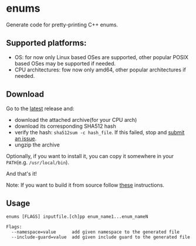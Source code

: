 # enums

Generate code for pretty-printing C++ enums.

## Supported platforms:

- OS: for now only Linux based OSes are supported, other popular POSIX based OSes may be supported if needed.
- CPU architectures: fow now only amd64, other popular architectures if needed.

## Download

Go to the [latest](https://github.com/aburdulescu/enums/releases/latest) release and:

- download the attached archive(for your CPU arch)
- download its corresponding SHA512 hash
- verify the hash: `sha512sum -c hash_file`. If this failed, stop and [submit an issue](https://github.com/aburdulescu/enums/issues/new).
- ungzip the archive

Optionally, if you want to install it, you can copy it somewhere in your `PATH`(e.g. `/usr/local/bin`).

And that's it!

Note: If you want to build it from source follow [these](./doc/build_from_src.md) instructions.

## Usage

``` shell
enums [FLAGS] inputfile.[ch]pp enum_name1...enum_nameN

Flags:
  --namespace=value      add given namespace to the generated file
  --include-guard=value  add given include guard to the generated file
```
